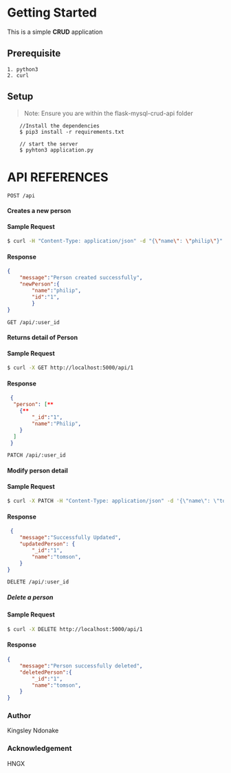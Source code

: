 
# Getting Started

  This is a simple **CRUD** application
  ## Prerequisite
    1. python3
    2. curl
  ## Setup
> Note: Ensure you are within the flask-mysql-crud-api folder
   
```bs
    //Install the dependencies
    $ pip3 install -r requirements.txt

    // start the server
    $ pyhton3 application.py
```

# API REFERENCES

`POST /api`

#### Creates a new person

#### Sample Request
```bash
$ curl -H "Content-Type: application/json" -d "{\"name\": \"philip\"}" http://localhost:5000/api
```
#### Response 
```json
{
    "message":"Person created successfully",
    "newPerson":{
        "name":"philip",
        "id":"1",
        }
}
```


`GET /api/:user_id`

 #### Returns detail of Person

 #### Sample Request
 ```bash
$ curl -X GET http://localhost:5000/api/1
 ```

#### Response

```json
 {
  "person": [**
    {**
        "_id":"1",
        "name":"Philip",
    }
  ]
 }
```

`PATCH /api/:user_id`

#### Modify person detail

#### Sample Request

```bash
$ curl -X PATCH -H "Content-Type: application/json" -d '{\"name\": \"tomson\"}' http://localhost:5000/api/1
```

#### Response

```json
 {
    "message":"Successfully Updated",
    "updatedPerson": {
        "_id":"1",
        "name":"tomson",
    }
}
```

`DELETE /api/:user_id`

##### Delete a person

#### Sample Request

```bash
$ curl -X DELETE http://localhost:5000/api/1
```

#### Response
```json
{
    "message":"Person successfully deleted",
    "deletedPerson":{
        "_id":"1",
        "name":"tomson",
    }
}

```
### Author
  Kingsley Ndonake

### Acknowledgement
  HNGX